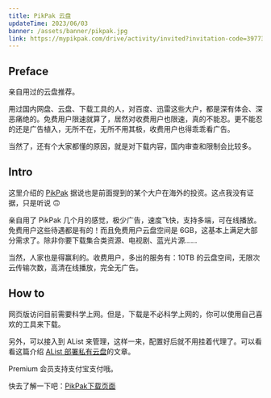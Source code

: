 ```yaml
---
title: PikPak 云盘
updateTime: 2023/06/03
banner: /assets/banner/pikpak.jpg
link: https://mypikpak.com/drive/activity/invited?invitation-code=39773158
---
```


## Preface
亲自用过的云盘推荐。

用过国内网盘、云盘、下载工具的人，对百度、迅雷这些大户，都是深有体会、深恶痛绝的。免费用户限速就算了，居然对收费用户也限速，真的不能忍。更不能忍的还是广告植入，无所不在，无所不用其极，收费用户也得乖乖看广告。

当然了，还有个大家都懂的原因，就是对下载内容，国内审查和限制会比较多。

## Intro

这里介绍的 [PikPak](https://mypikpak.com/drive/activity/invited?invitation-code=39773158) 据说也是前面提到的某个大户在海外的投资。这点我没有证据，只是听说 🙃

亲自用了 PikPak 几个月的感觉，极少广告，速度飞快，支持多端，可在线播放。免费用户这些待遇都是有的！而且免费用户云盘空间是 6GB，这基本上满足大部分需求了。除非你要下载集合类资源、电视剧、蓝光片源……

当然，人家也是得赢利的。收费用户，多出的服务有：10TB 的云盘空间，无限次云传输次数，高清在线播放，完全无广告。

## How to

网页版访问目前需要科学上网。但是，下载是不必科学上网的，你可以使用自己喜欢的工具来下载。

另外，可以接入到 AList 来管理，这样一来，配置好后就不用挂着代理了。可以看看这篇介绍 [AList 部署私有云盘](/EXPERIENCE/AList.html)的文章。

Premium 会员支持支付宝支付哦。

快去了解一下吧：[PikPak下载页面](https://mypikpak.com/drive/activity/invited?invitation-code=39773158)